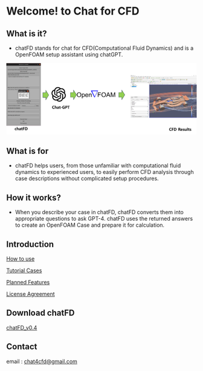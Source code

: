 # Welcome! to Chat for CFD
## What is it?
- chatFD stands for chat for CFD(Computational Fluid Dynamics) and is a OpenFOAM setup assistant using chatGPT.
  
![Flow chart](https://github.com/chatFD/chatFD.github.io/blob/main/Flow.png?raw=true)
## What is for
- chatFD helps users, from those unfamiliar with computational fluid dynamics to experienced users, to easily perform CFD analysis through case descriptions without complicated setup procedures.

## How it works?
- When you describe your case in chatFD, chatFD converts them into appropriate questions to ask GPT-4. chatFD uses the returned answers to create an OpenFOAM Case and prepare it for calculation.

## Introduction
[How to use](https://www.notion.so/chat4cfd/How-to-use-f992f70dba644634bee7df66ea69e424?pvs=4)

[Tutorial Cases](https://www.notion.so/chat4cfd/Tutorial-Case-ad306ada84d8404ead9d1233a08d2d04?pvs=4)

[Planned Features](https://www.notion.so/chat4cfd/Planned-Features-9110b4bf8a4c410c9f2802f4548cee24?pvs=4)

[License Agreement](https://www.notion.so/chat4cfd/License-Agreement-f0b5608480a8445590c624e9be9d0519)

## Download chatFD
[chatFD_v0.4](https://drive.google.com/file/d/1uXgPpeGbEBDHod84T0zYL1SS7H_jDO6J/view?usp=sharing)


## Contact
email : chat4cfd@gmail.com
